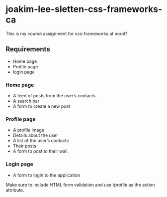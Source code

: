 # joakim-lee-sletten-css-frameworks-ca

This is my course assignment for css-frameworks at noroff

## Requirements

- Home page
- Profile page
- login page

### Home page

- A feed of posts from the user’s contacts
- A search bar
- A form to create a new post

### Profile page

- A profile image
- Details about the user
- A list of the user’s contacts
- Their posts
- A form to post to their wall.

### Login page

- A form to login to the application

Make sure to include HTML form validation and use /profile as the action attribute.
